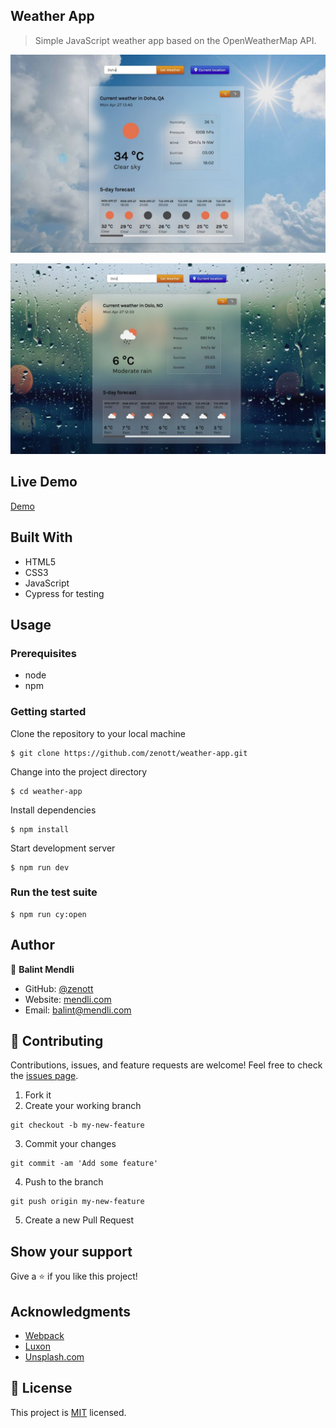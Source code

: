 ## Weather App

> Simple JavaScript weather app based on the OpenWeatherMap API.

![weather-clear](img/weather-clear.jpg)

![weather-rain](img/weather-rain.jpg)

## Live Demo

[Demo](https://rawcdn.githack.com/zenott/weather-app/c0f0c7059cde402b5365662a0956d52ff5e04b8a/dist/index.html)

## Built With

- HTML5
- CSS3
- JavaScript
- Cypress for testing

## Usage

### Prerequisites

- node
- npm

### Getting started

Clone the repository to your local machine

```
$ git clone https://github.com/zenott/weather-app.git
```

Change into the project directory

```
$ cd weather-app
```

Install dependencies

```
$ npm install
```

Start development server

```
$ npm run dev
```

### Run the test suite

```
$ npm run cy:open
```

## Author

👤 **Balint Mendli**

- GitHub: [@zenott](https://github.com/zenott)
- Website: [mendli.com](https://mendli.com)
- Email: [balint@mendli.com](mailto:balint@mendli.com)

## 🤝 Contributing

Contributions, issues, and feature requests are welcome!
Feel free to check the [issues page](https://github.com/zenott/react-calculator/issues/).

1. Fork it
2. Create your working branch

```
git checkout -b my-new-feature
```

3. Commit your changes

```
git commit -am 'Add some feature'
```

4. Push to the branch

```
git push origin my-new-feature
```

5. Create a new Pull Request

## Show your support

Give a ⭐️ if you like this project!

## Acknowledgments

- [Webpack](https://webpack.js.org/)
- [Luxon](https://moment.github.io/luxon/)
- [Unsplash.com](https://unsplash.com)

## 📝 License

This project is [MIT](LICENSE.md) licensed.
